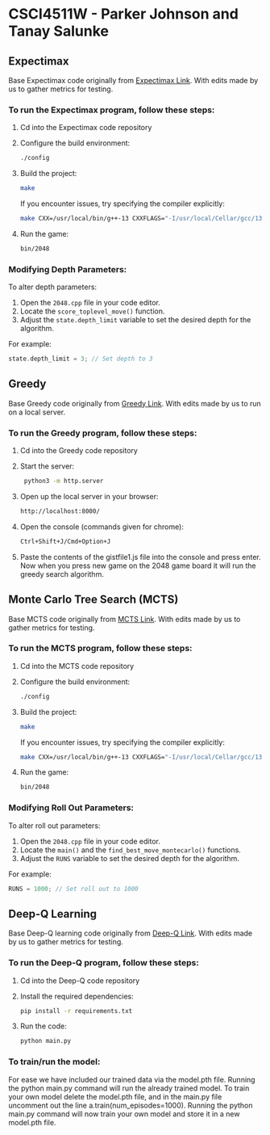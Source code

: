 # CSCI4511W - Parker Johnson and Tanay Salunke

## Expectimax
Base Expectimax code originally from [Expectimax Link](https://github.com/nneonneo/2048-ai). With edits made by us to gather metrics for testing.

### To run the Expectimax program, follow these steps:

1. Cd into the Expectimax code repository

2. Configure the build environment:
   ```bash
   ./config
   ```

3. Build the project:
   ```bash
   make
   ```
   If you encounter issues, try specifying the compiler explicitly:
   ```bash
   make CXX=/usr/local/bin/g++-13 CXXFLAGS="-I/usr/local/Cellar/gcc/13.2.0/include/c++/13"
   ```

4. Run the game:
   ```bash
   bin/2048
   ```

### Modifying Depth Parameters:

To alter depth parameters:

1. Open the `2048.cpp` file in your code editor.
2. Locate the `score_toplevel_move()` function.
3. Adjust the `state.depth_limit` variable to set the desired depth for the algorithm.

For example:
```cpp
state.depth_limit = 3; // Set depth to 3
```

## Greedy
Base Greedy code originally from [Greedy Link](https://gist.github.com/aznn/9482114). With edits made by us to run on a local server.

### To run the Greedy program, follow these steps:

1. Cd into the Greedy code repository

2. Start the server:
    ```bash
     python3 -m http.server
    ```
3. Open up the local server in your browser:
   ```bash
   http://localhost:8000/
   ```
5. Open the console (commands given for chrome):
   ```bash
   Ctrl+Shift+J/Cmd+Option+J
   ```
7. Paste the contents of the gistfile1.js file into the console and press enter. Now when you press new game on the 2048 game board it will run the greedy search algorithm.

## Monte Carlo Tree Search (MCTS)
Base MCTS code originally from [MCTS Link](https://github.com/ronzil/2048-ai-cpp). With edits made by us to gather metrics for testing.

### To run the MCTS program, follow these steps:

1. Cd into the MCTS code repository

2. Configure the build environment:
   ```bash
   ./config
   ```

3. Build the project:
   ```bash
   make
   ```
   If you encounter issues, try specifying the compiler explicitly:
   ```bash
   make CXX=/usr/local/bin/g++-13 CXXFLAGS="-I/usr/local/Cellar/gcc/13.2.0/include/c++/13"
   ```

4. Run the game:
   ```bash
   bin/2048
   ```

### Modifying Roll Out Parameters:

To alter roll out parameters:

1. Open the `2048.cpp` file in your code editor.
2. Locate the `main()` and the `find_best_move_montecarlo()` functions.
3. Adjust the `RUNS` variable to set the desired depth for the algorithm.

For example:
```cpp
RUNS = 1000; // Set roll out to 1000
```

## Deep-Q Learning 
Base Deep-Q learning code originally from [Deep-Q Link](https://github.com/JakubZojdzik/2048DeepQLearning/tree/master). With edits made by us to gather metrics for testing.

### To run the Deep-Q program, follow these steps:

1. Cd into the Deep-Q code repository

2. Install the required dependencies:
   ```bash
   pip install -r requirements.txt
   ```
3. Run the code:
   ```bash
   python main.py
   ```

### To train/run the model:
For ease we have included our trained data via the model.pth file. Running the python main.py command will run the already trained model. To train your own model delete the model.pth file, and in the main.py file uncomment out the line a.train(num_episodes=1000). Running the python main.py command will now train your own model and store it in a new model.pth file. 

